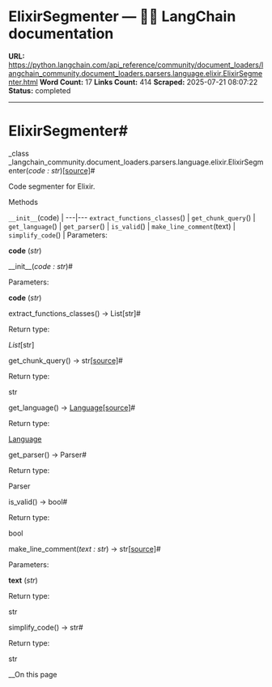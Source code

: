# ElixirSegmenter — 🦜🔗 LangChain  documentation

**URL:** https://python.langchain.com/api_reference/community/document_loaders/langchain_community.document_loaders.parsers.language.elixir.ElixirSegmenter.html
**Word Count:** 17
**Links Count:** 414
**Scraped:** 2025-07-21 08:07:22
**Status:** completed

---

# ElixirSegmenter\#

_class _langchain\_community.document\_loaders.parsers.language.elixir.ElixirSegmenter\(_code : str_\)[\[source\]](https://python.langchain.com/api_reference/_modules/langchain_community/document_loaders/parsers/language/elixir.html#ElixirSegmenter)\#     

Code segmenter for Elixir.

Methods

`__init__`\(code\) |    ---|---   `extract_functions_classes`\(\) |    `get_chunk_query`\(\) |    `get_language`\(\) |    `get_parser`\(\) |    `is_valid`\(\) |    `make_line_comment`\(text\) |    `simplify_code`\(\) |       Parameters:     

**code** \(_str_\)

\_\_init\_\_\(_code : str_\)\#     

Parameters:     

**code** \(_str_\)

extract\_functions\_classes\(\) → List\[str\]\#     

Return type:     

_List_\[str\]

get\_chunk\_query\(\) → str[\[source\]](https://python.langchain.com/api_reference/_modules/langchain_community/document_loaders/parsers/language/elixir.html#ElixirSegmenter.get_chunk_query)\#     

Return type:     

str

get\_language\(\) → [Language](https://python.langchain.com/api_reference/text_splitters/base/langchain_text_splitters.base.Language.html#langchain_text_splitters.base.Language "langchain_text_splitters.base.Language")[\[source\]](https://python.langchain.com/api_reference/_modules/langchain_community/document_loaders/parsers/language/elixir.html#ElixirSegmenter.get_language)\#     

Return type:     

[Language](https://python.langchain.com/api_reference/text_splitters/base/langchain_text_splitters.base.Language.html#langchain_text_splitters.base.Language "langchain_text_splitters.base.Language")

get\_parser\(\) → Parser\#     

Return type:     

Parser

is\_valid\(\) → bool\#     

Return type:     

bool

make\_line\_comment\(_text : str_\) → str[\[source\]](https://python.langchain.com/api_reference/_modules/langchain_community/document_loaders/parsers/language/elixir.html#ElixirSegmenter.make_line_comment)\#     

Parameters:     

**text** \(_str_\)

Return type:     

str

simplify\_code\(\) → str\#     

Return type:     

str

__On this page